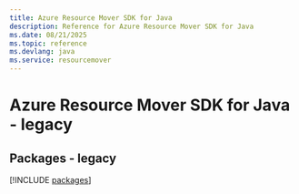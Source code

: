 ```yaml
---
title: Azure Resource Mover SDK for Java
description: Reference for Azure Resource Mover SDK for Java
ms.date: 08/21/2025
ms.topic: reference
ms.devlang: java
ms.service: resourcemover
---
```

# Azure Resource Mover SDK for Java - legacy
## Packages - legacy
[!INCLUDE [packages](resource-mover-index.md)]